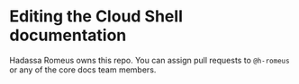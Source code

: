 # Editing the Cloud Shell documentation

Hadassa Romeus owns this repo. You can assign pull requests to `@h-romeus` or any of the core docs team members. 
